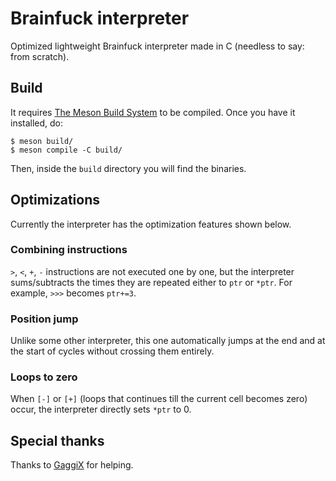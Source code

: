 # Brainfuck interpreter

Optimized lightweight Brainfuck interpreter made in C (needless to say: from scratch). 

## Build

It requires [The Meson Build System](https://github.com/mesonbuild/meson) to be compiled. Once you have it installed, do:

```
$ meson build/
$ meson compile -C build/
```

Then, inside the `build` directory you will find the binaries.

## Optimizations

Currently the interpreter has the optimization features shown below. 

### Combining instructions

`>`, `<`, `+`, `-` instructions are not executed one by one, but the interpreter sums/subtracts the times they are repeated either to `ptr` or `*ptr`.
For example, `>>>` becomes `ptr+=3`.

### Position jump

Unlike some other interpreter, this one automatically jumps at the end and at the start of cycles without crossing them entirely. 

### Loops to zero 

When `[-]` or `[+]` (loops that continues till the current cell becomes zero) occur, the interpreter directly sets `*ptr` to 0.

## Special thanks

Thanks to [GaggiX](https://github.com/GaggiX) for helping. 
